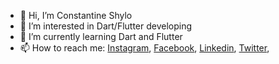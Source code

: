 - 👋 Hi, I’m Constantine Shylo
- 👀 I’m interested in Dart/Flutter developing
- 🌱 I’m currently learning Dart and Flutter
- 📫 How to reach me: <a href="https://www.instagram.com/shylo.constantine/">Instagram</a>, <a href="https://www.facebook.com/kostya.shilo/">Facebook</a>,  <a href="https://www.linkedin.com/in/shylo-konstyantin-25b478242/">Linkedin</a>, <a href="https://twitter.com/shylo_constant">Twitter</a>, 

<!---
ShyConstantine/ShyConstantine is a ✨ special ✨ repository because its `README.md` (this file) appears on your GitHub profile.
You can click the Preview link to take a look at your changes.
--->
